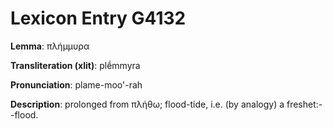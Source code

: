# Lexicon Entry G4132

**Lemma**: πλήμμυρα

**Transliteration (xlit)**: plḗmmyra

**Pronunciation**: plame-moo'-rah

**Description**:
prolonged from πλήθω; flood-tide, i.e. (by analogy) a freshet:--flood.
